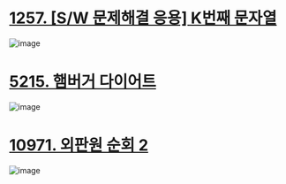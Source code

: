 # [1257. [S/W 문제해결 응용] K번째 문자열](https://swexpertacademy.com/main/code/problem/problemDetail.do?contestProbId=AV18KWf6ItECFAZN)

![image](https://github.com/user-attachments/assets/0b41a4d8-d88d-4d4d-a098-f46a243cc6f0)

# [5215. 햄버거 다이어트](https://swexpertacademy.com/main/code/problem/problemSubmitHistory.do?contestProbId=AWT-lPB6dHUDFAVT)

![image](https://github.com/user-attachments/assets/22b5de85-bead-4874-96d1-382306191da0)

# [10971. 외판원 순회 2](https://www.acmicpc.net/problem/10971)

![image](https://github.com/user-attachments/assets/8f1937ea-9ed2-4380-a84b-705777ddd608)
